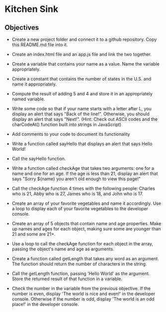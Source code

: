 # Kitchen Sink

## Objectives

* Create a new project folder and connect it to a github repository. Copy this README.md file into it.

* Create an index.html file and an app.js file and link the two together.

* Create a variable that contains your name as a value. Name the variable appropriately.

* Create a constant that contains the number of states in the U.S. and name it appropriately.

* Compute the result of adding 5 and 4 and store it in an appropriately named variable.

* Write some code so that if your name starts with a letter after L, you display an alert that says "Back of the line!". Otherwise, you should display an alert that says "Next!". (Hint: Check out ASCII codes and the charCodeAt() function built into strings in JavaScript)

* Add comments to your code to document its functionality

* Write a function called sayHello that displays an alert that says Hello World!

* Call the sayHello function.

* Write a function called checkAge that takes two arguments: one for a name and one for an age. If the age is less than 21, display an alert that says "Sorry ${name} you aren't old enough to view this page!"

* Call the checkAge function 4 times with the following people: Charles who is 21, Abby who is 27, James who is 18, and John who is 17.

* Create an array of your favorite vegetables and name it accordingly.
Use a loop to display each of your favorite vegetables to the developer console.

* Create an array of 5 objects that contain name and age properties. Make up names and ages for each object, making sure some are younger than 21 and some are 21+.

* Use a loop to call the checkAge function for each object in the array, passing the object's name and age as arguments.

* Create a function called getLength that takes any word as an argument. The function should return the number of characters in the string.

* Call the getLength function, passing 'Hello World' as the argument. Store the returned result of that function in a variable.

* Check the number in the variable from the previous objective. If the number is even, display 'The world is nice and even!' in the developer console. Otherwise if the number is odd, display 'The world is an odd place!' in the developer console.
